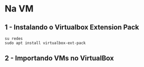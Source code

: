 # Na VM

## 1 - Instalando o Virtualbox Extension Pack

```
su redes
sudo apt install virtualbox-ext-pack
```

## 2 - Importando VMs no VirtualBox

